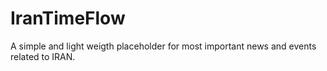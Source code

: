 # IranTimeFlow

A simple and light weigth placeholder for most important news and events related to IRAN.